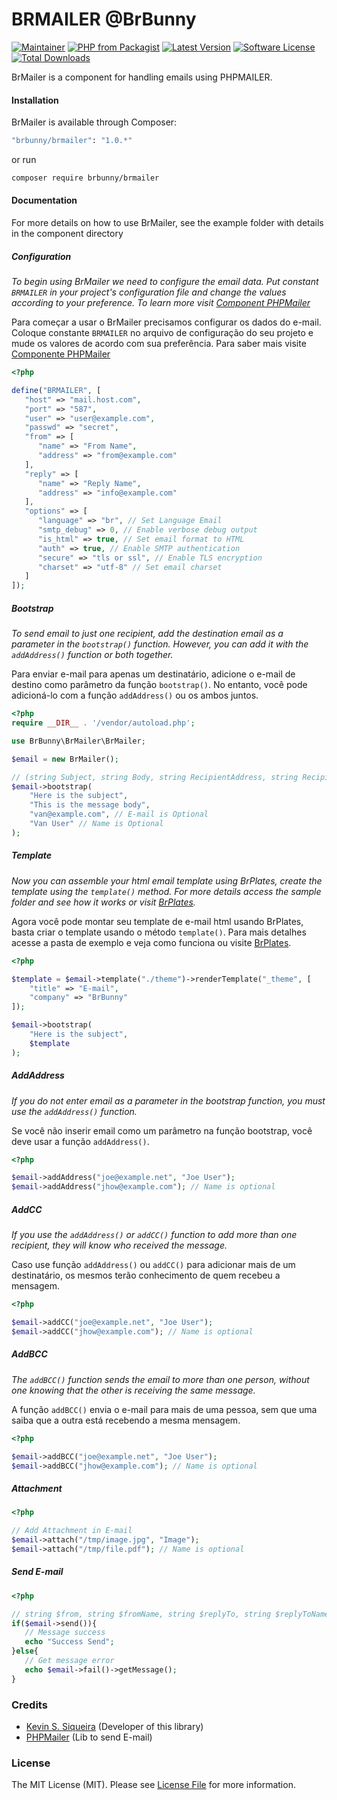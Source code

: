 # BRMAILER @BrBunny

[![Maintainer](https://img.shields.io/badge/maintainer-@kevind3v-blue.svg?style=flat-square)](https://github.com/kevind3v)
[![PHP from Packagist](https://img.shields.io/packagist/php-v/brbunny/brmailer.svg?style=flat-square)](https://packagist.org/packages/brbunny/brmailer)
[![Latest Version](https://img.shields.io/github/release/kevind3v/brmailer.svg?style=flat-square)](https://github.com/kevind3v/brmailer/releases/)
[![Software License](https://img.shields.io/badge/license-MIT-brightgreen.svg?style=flat-square)](https://github.com/kevind3v/brmailer/blob/main/LICENSE)
[![Total Downloads](https://img.shields.io/packagist/dt/brbunny/brmailer.svg?style=flat-square)](https://packagist.org/packages/brbunny/brmailer)

BrMailer is a component for handling emails using PHPMAILER.

#### Installation

BrMailer is available through Composer:

```sh
"brbunny/brmailer": "1.0.*"
```

or run

```sh
composer require brbunny/brmailer
```

#### Documentation

For more details on how to use BrMailer, see the example folder with details in the component directory

##### Configuration

_To begin using BrMailer we need to configure the email data. Put constant `BRMAILER` in your project's configuration file and change the values according to your preference. To learn more visit [Component PHPMailer](https://packagist.org/packages/phpmailer/phpmailer)_

Para começar a usar o BrMailer precisamos configurar os dados do e-mail. Coloque constante `BRMAILER` no arquivo de configuração do seu projeto e mude os valores de acordo com sua preferência. Para saber mais visite [Componente PHPMailer](https://packagist.org/packages/phpmailer/phpmailer)

```php
<?php

define("BRMAILER", [
   "host" => "mail.host.com",
   "port" => "587",
   "user" => "user@example.com",
   "passwd" => "secret",
   "from" => [
      "name" => "From Name",
      "address" => "from@example.com"
   ],
   "reply" => [
      "name" => "Reply Name",
      "address" => "info@example.com"
   ],
   "options" => [
      "language" => "br", // Set Language Email
      "smtp_debug" => 0, // Enable verbose debug output
      "is_html" => true, // Set email format to HTML
      "auth" => true, // Enable SMTP authentication
      "secure" => "tls or ssl", // Enable TLS encryption
      "charset" => "utf-8" // Set email charset
   ]
]);
```

##### Bootstrap

_To send email to just one recipient, add the destination email as a parameter in the `bootstrap()` function. However, you can add it with the `addAddress()` function or both together._

Para enviar e-mail para apenas um destinatário, adicione o e-mail de destino como parâmetro da função `bootstrap()`. No entanto, você pode adicioná-lo com a função `addAddress()` ou os ambos juntos.

```php
<?php
require __DIR__ . '/vendor/autoload.php';

use BrBunny\BrMailer\BrMailer;

$email = new BrMailer();

// (string Subject, string Body, string RecipientAddress, string RecipientName)
$email->bootstrap(
    "Here is the subject",
    "This is the message body",
    "van@example.com", // E-mail is Optional
    "Van User" // Name is Optional
);
```

##### Template

_Now you can assemble your html email template using BrPlates, create the template using the `template()` method. For more details access the sample folder and see how it works or visit [BrPlates](https://packagist.org/packages/brbunny/brplates)._

Agora você pode montar seu template de e-mail html usando BrPlates, basta criar o template usando o método `template()`. Para mais detalhes acesse a pasta de exemplo e veja como funciona ou visite [BrPlates](https://packagist.org/packages/brbunny/brplates).

```php
<?php

$template = $email->template("./theme")->renderTemplate("_theme", [
    "title" => "E-mail",
    "company" => "BrBunny"
]);

$email->bootstrap(
    "Here is the subject",
    $template
);
```

##### AddAddress

_If you do not enter email as a parameter in the bootstrap function, you must use the `addAddress()` function._

Se você não inserir email como um parâmetro na função bootstrap, você deve usar a função `addAddress()`.

```php
<?php

$email->addAddress("joe@example.net", "Joe User");
$email->addAddress("jhow@example.com"); // Name is optional
```

##### AddCC

_If you use the `addAddress()` or `addCC()` function to add more than one recipient, they will know who received the message._

Caso use função `addAddress()` ou `addCC()` para adicionar mais de um destinatário, os mesmos terão conhecimento de quem recebeu a mensagem.

```php
<?php

$email->addCC("joe@example.net", "Joe User");
$email->addCC("jhow@example.com"); // Name is optional
```

##### AddBCC

_The `addBCC()` function sends the email to more than one person, without one knowing that the other is receiving the same message._

A função `addBCC()` envia o e-mail para mais de uma pessoa, sem que uma saiba que a outra está recebendo a mesma mensagem.

```php
<?php

$email->addBCC("joe@example.net", "Joe User");
$email->addBCC("jhow@example.com"); // Name is optional
```

##### Attachment

```php
<?php

// Add Attachment in E-mail
$email->attach("/tmp/image.jpg", "Image");
$email->attach("/tmp/file.pdf"); // Name is optional
```

##### Send E-mail

```php
<?php

// string $from, string $fromName, string $replyTo, string $replyToName
if($email->send()){
   // Message success
   echo "Success Send";
}else{
   // Get message error
   echo $email->fail()->getMessage();
}
```

### Credits

- [Kevin S. Siqueira](https://github.com/kevind3v) (Developer of this library)
- [PHPMailer](https://packagist.org/packages/phpmailer/phpmailer) (Lib to send E-mail)

### License

The MIT License (MIT). Please see [License File](https://github.com/kevind3v/brmailer/blob/main/LICENSE) for more information.
